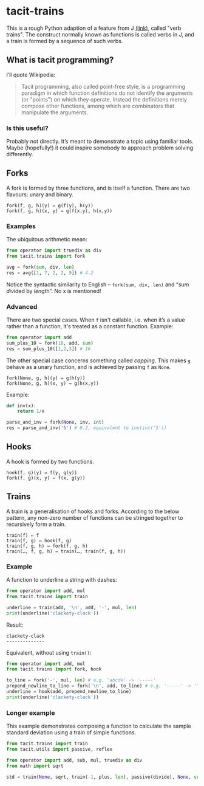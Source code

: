 # tacit-trains

This is a rough Python adaption of a feature from J [(link)](http://www.jsoftware.com), called "verb trains". The construct normally known as functions is called verbs in J, and a train is formed by a sequence of such verbs.

## What is tacit programming?

I’ll quote Wikipedia:

> Tacit programming, also called point-free style, is a programming paradigm in which function definitions do not identify the arguments (or "points") on which they operate. Instead the definitions merely compose other functions, among which are combinators that manipulate the arguments.

### Is this useful?

Probably not directly. It’s meant to demonstrate a topic using familiar tools. Maybe (hopefully!) it could inspire somebody to approach problem solving differently.

## Forks

A fork is formed by three functions, and is itself a function. There are two flavours: unary and binary.

    fork(f, g, h)(y) ⇔ g(f(y), h(y))
    fork(f, g, h)(x, y) ⇔ g(f(x,y), h(x,y))

### Examples

The ubiquitous arithmetic mean:

```python
from operator import truediv as div
from tacit.trains import fork

avg = fork(sum, div, len)
res = avg([1, 7, 2, 2, 9]) # 4.2
```

Notice the syntactic similarity to English – `fork(sum, div, len)` and “*sum* *div*ided by *len*gth”. No x is mentioned!

### Advanced

There are two special cases. When `f` isn't callable, i.e. when it’s a value rather than a function, it's treated as a constant function. Example:

```python
from operator import add
sum_plus_10 = fork(10, add, sum)
res = sum_plus_10([1,2,3]) # 16
```

The other special case concerns something called *capping*. This makes `g` behave as a unary function, and is achieved by passing `f` as `None`.

    fork(None, g, h)(y) ⇔ g(h(y))
    fork(None, g, h)(x, y) ⇔ g(h(x,y))

Example:

```python
def inv(x):
    return 1/x

parse_and_inv = fork(None, inv, int)
res = parse_and_inv('5') # 0.2, equivalent to inv(int('5'))
```
    
## Hooks

A hook is formed by two functions.

    hook(f, g)(y) ⇔ f(y, g(y))
    fork(f, g)(x, y) ⇔ f(x, g(y))

## Trains

A train is a generalisation of hooks and forks. According to the below pattern, any non-zero number of functions can be stringed together to recursively form a train.

    train(f) ⇔ f
    train(f, g) ⇔ hook(f, g)
    train(f, g, h) ⇔ fork(f, g, h)
    train(…, f, g, h) ⇔ train(…, train(f, g, h))
    
### Example

A function to underline a string with dashes:

```python
from operator import add, mul
from tacit.trains import train

underline = train(add, '\n', add, '-', mul, len)
print(underline('clackety-clack'))
```

Result:

    clackety-clack
    --------------

Equivalent, without using `train()`:

```python
from operator import add, mul
from tacit.trains import fork, hook

to_line = fork('-', mul, len) # e.g. 'abcde' -> '-----'
prepend_newline_to_line = fork('\n', add, to_line) # e.g. '-----' -> '\n-----'
underline = hook(add, prepend_newline_to_line)
print(underline('clackety-clack'))
```

### Longer example

This example demonstrates composing a function to calculate the sample standard deviation using a train of simple functions.

```python
from tacit.trains import train
from tacit.utils import passive, reflex

from operator import add, sub, mul, truediv as div
from math import sqrt

std = train(None, sqrt, train(-1, plus, len), passive(divide), None, sum, None, reflex(times), train(minus, sum, divide, len))